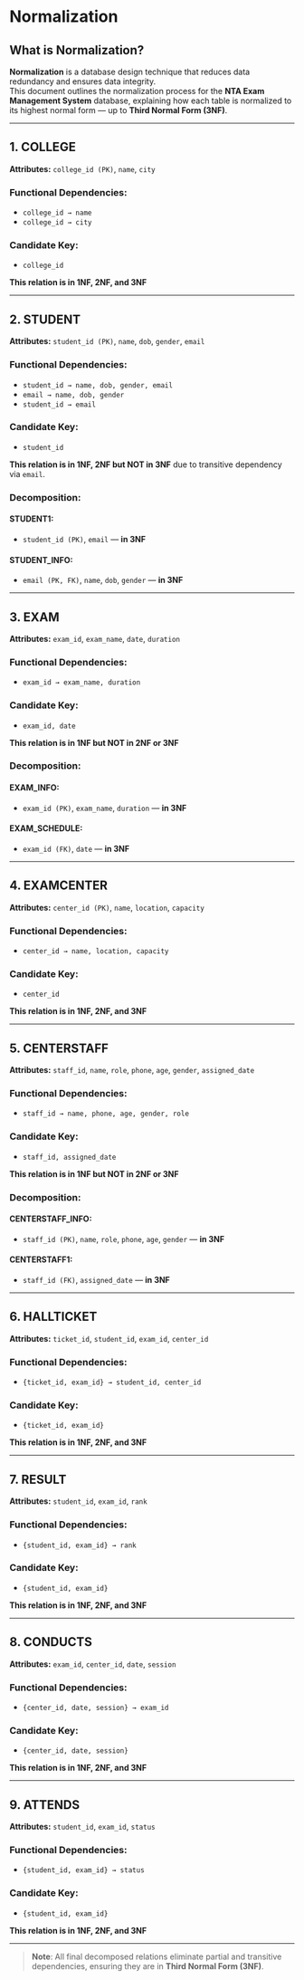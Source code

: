 #  Normalization
 
## What is Normalization?

**Normalization** is a database design technique that reduces data redundancy and ensures data integrity.  
This document outlines the normalization process for the **NTA Exam Management System** database, explaining how each table is normalized to its highest normal form — up to **Third Normal Form (3NF)**.  

---

## 1. **COLLEGE**
**Attributes:** `college_id (PK)`, `name`, `city`

### Functional Dependencies:
- `college_id → name`
- `college_id → city`

### Candidate Key:  
- `college_id`

 **This relation is in 1NF, 2NF, and 3NF**

---

## 2. **STUDENT**
**Attributes:** `student_id (PK)`, `name`, `dob`, `gender`, `email`

### Functional Dependencies:
- `student_id → name, dob, gender, email`
- `email → name, dob, gender`
- `student_id → email`

### Candidate Key:  
- `student_id`

 **This relation is in 1NF, 2NF but NOT in 3NF** due to transitive dependency via `email`.

### Decomposition:
####  STUDENT1:
- `student_id (PK)`, `email` — **in 3NF**

####  STUDENT_INFO:
- `email (PK, FK)`, `name`, `dob`, `gender` — **in 3NF**

---

## 3. **EXAM**
**Attributes:** `exam_id`, `exam_name`, `date`, `duration`

### Functional Dependencies:
- `exam_id → exam_name, duration`

### Candidate Key:  
- `exam_id, date`

 **This relation is in 1NF but NOT in 2NF or 3NF**

### Decomposition:
####  EXAM_INFO:
- `exam_id (PK)`, `exam_name`, `duration` — **in 3NF**

####  EXAM_SCHEDULE:
- `exam_id (FK)`, `date` — **in 3NF**

---

## 4. **EXAMCENTER**
**Attributes:** `center_id (PK)`, `name`, `location`, `capacity`

### Functional Dependencies:
- `center_id → name, location, capacity`

### Candidate Key:  
- `center_id`

 **This relation is in 1NF, 2NF, and 3NF**

---

## 5. **CENTERSTAFF**
**Attributes:** `staff_id`, `name`, `role`, `phone`, `age`, `gender`, `assigned_date`

### Functional Dependencies:
- `staff_id → name, phone, age, gender, role`

### Candidate Key:  
- `staff_id, assigned_date`

 **This relation is in 1NF but NOT in 2NF or 3NF**

### Decomposition:
####  CENTERSTAFF_INFO:
- `staff_id (PK)`, `name`, `role`, `phone`, `age`, `gender` — **in 3NF**

####  CENTERSTAFF1:
- `staff_id (FK)`, `assigned_date` — **in 3NF**

---

## 6. **HALLTICKET**
**Attributes:** `ticket_id`, `student_id`, `exam_id`, `center_id`

### Functional Dependencies:
- `{ticket_id, exam_id} → student_id, center_id`

### Candidate Key:  
- `{ticket_id, exam_id}`

 **This relation is in 1NF, 2NF, and 3NF**

---

## 7. **RESULT**
**Attributes:** `student_id`, `exam_id`, `rank`

### Functional Dependencies:
- `{student_id, exam_id} → rank`

### Candidate Key:  
- `{student_id, exam_id}`

 **This relation is in 1NF, 2NF, and 3NF**

---

## 8. **CONDUCTS**
**Attributes:** `exam_id`, `center_id`, `date`, `session`

### Functional Dependencies:
- `{center_id, date, session} → exam_id`

### Candidate Key:  
- `{center_id, date, session}`

 **This relation is in 1NF, 2NF, and 3NF**

---

## 9. **ATTENDS**
**Attributes:** `student_id`, `exam_id`, `status`

### Functional Dependencies:
- `{student_id, exam_id} → status`

### Candidate Key:  
- `{student_id, exam_id}`

 **This relation is in 1NF, 2NF, and 3NF**

---

>  **Note**: All final decomposed relations eliminate partial and transitive dependencies, ensuring they are in **Third Normal Form (3NF)**.

